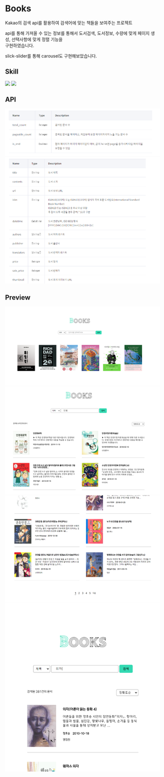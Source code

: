 # Books

Kakao의 검색 api를 활용하여 검색어에 맞는 책들을 보여주는 프로젝트

api를 통해 가져올 수 있는 정보를 통해서
도서검색, 도서정보, 수량에 맞게 페이지 생성, 선택사항에 맞게 정렬 기능을<br>
구현하였습니다.

slick-slider를 통해 carousel도 구현해보았습니다.

## Skill

<img src="https://img.shields.io/badge/Javascript-F7DF1E?style=for-the-badge&logo=javascript&logoColor=white"> <img src="https://img.shields.io/badge/React-61DAFB?style=for-the-badge&logo=react&logoColor=white">

## API

<img src="./src/readme-img/api-info1.png"/>
<img src="./src/readme-img/api-info2.png"/>

## Preview

<img src="./src/readme-img/preview1.png">
<img src="./src/readme-img/preview2.png">
<img src="./src/readme-img/preview3.png">
<img src="./src/readme-img/preview4.png">
